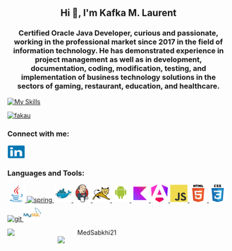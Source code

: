 <h2 align="center">Hi 👋, I'm Kafka M. Laurent</h2>

<h3 align="center">Certified Oracle Java Developer, curious and passionate, working in the professional market since 2017 in the field of information technology. He has demonstrated experience in project management as well as in development, documentation, coding, modification, testing, and implementation of business technology solutions in the sectors of gaming, restaurant, education, and healthcare.</h3>


[![My Skills](https://skillicons.dev/icons?i=java,spring,docker,gcp,aws,kafka,angular,html,css,kotlin,git,github,mysql&perline=14)]()
 </p>
<p align="left">


<p align="left"> <a href="https://github.com/fakau/github-profile-trophy"><img src="https://github-profile-trophy.vercel.app/?username=fakau" alt="fakau" /></a> </p>


<h3 align="left">Connect with me:</h3>

<p align="left">
<a href="https://www.linkedin.com/in/kafka-m-laurent-3593a1163/" target="blank">
  <img align="center" src="https://raw.githubusercontent.com/devicons/devicon/master/icons/linkedin/linkedin-original.svg" alt="Fakau" height="30" width="40" /></a>
</p>

<h3 align="left">Languages and Tools:</h3>
<p align="left">
    <a href="https://www.java.com" target="_blank" rel="noreferrer"> 
        <img src="https://raw.githubusercontent.com/devicons/devicon/master/icons/java/java-original.svg" alt="java" width="40" height="40"/> 
    </a> 
    <a href="https://spring.io/" target="_blank" rel="noreferrer"> 
        <img src="https://www.vectorlogo.zone/logos/springio/springio-icon.svg" alt="spring" width="40" height="40"/> 
    </a>     
    <a href="https://docs.docker.com/build-cloud/" target="_blank" rel="noreferrer"> 
        <img src="https://raw.githubusercontent.com/devicons/devicon/master/icons/docker/docker-original.svg" alt="spring" width="40" height="40"/> 
    </a>     
    <a href="https://www.jenkins.io/" target="_blank" rel="noreferrer"> 
        <img src="https://raw.githubusercontent.com/devicons/devicon/master/icons/jenkins/jenkins-original.svg" alt="spring" width="40" height="40"/> 
    </a>     
    <a href="https://tomcat.apache.org/" target="_blank" rel="noreferrer"> 
        <img src="https://raw.githubusercontent.com/devicons/devicon/master/icons/tomcat/tomcat-original.svg" alt="spring" width="40" height="40"/> 
    </a> 
    <a href="https://developer.android.com" target="_blank" rel="noreferrer"> 
        <img src="https://raw.githubusercontent.com/devicons/devicon/master/icons/android/android-original-wordmark.svg" alt="android" width="40" height="40"/> 
    </a> 
    <a href="https://kotlinlang.org/" target="_blank" rel="noreferrer"> 
        <img src="https://raw.githubusercontent.com/devicons/devicon/master/icons/kotlin/kotlin-original.svg" alt="android" width="40" height="40"/> 
    </a> 
    <a href="https://angular.io" target="_blank" rel="noreferrer"> 
        <img src="https://raw.githubusercontent.com/devicons/devicon/master/icons/angular/angular-original.svg" alt="android" width="40" height="40"/> 
    </a> 
    <a href="https://developer.mozilla.org/en-US/docs/Web/JavaScript" target="_blank" rel="noreferrer"> 
        <img src="https://raw.githubusercontent.com/devicons/devicon/master/icons/javascript/javascript-original.svg" alt="javascript" width="40" height="40"/> 
    </a>  
    <a href="https://www.w3.org/html/" target="_blank" rel="noreferrer"> 
        <img src="https://raw.githubusercontent.com/devicons/devicon/master/icons/html5/html5-original-wordmark.svg" alt="html5" width="40" height="40"/> 
    </a>
    <a href="https://www.w3schools.com/css/" target="_blank" rel="noreferrer"> 
        <img src="https://raw.githubusercontent.com/devicons/devicon/master/icons/css3/css3-original-wordmark.svg" alt="css3" width="40" height="40"/> 
    </a>
    <a href="https://git-scm.com/" target="_blank" rel="noreferrer"> 
        <img src="https://www.vectorlogo.zone/logos/git-scm/git-scm-icon.svg" alt="git" width="40" height="40"/> 
    </a>
    <a href="https://www.mysql.com/" target="_blank" rel="noreferrer"> 
        <img src="https://raw.githubusercontent.com/devicons/devicon/master/icons/mysql/mysql-original-wordmark.svg" alt="mysql" width="40" height="40"/> 
    </a>
</p>


 <p align=center>
  <div align=center>
    <img align="left" width=390 src="https://github-readme-streak-stats.herokuapp.com/?user=Fakau&theme=react&border=61dafb&hide_border=true" alt="MedSabkhi21" />
    <img align="right" width=390 src="https://github-readme-stats.vercel.app/api?username=Fakau&show_icons=true&theme=react&border_color=61dafb&hide_border=true" />
  </div>
    <br><br><br><br><br><br><br>  <br><br><br><br> 
</p>
